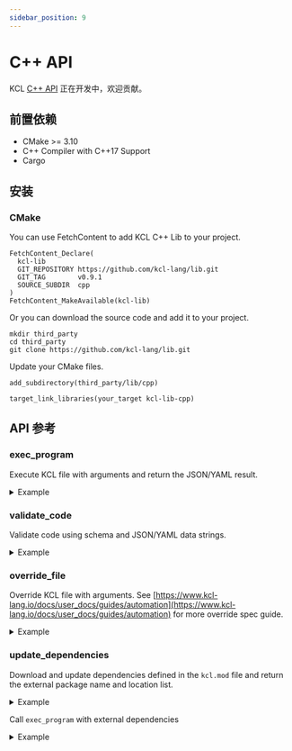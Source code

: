 ```yaml
---
sidebar_position: 9
---
```


# C++ API

KCL [C++ API](https://github.com/kcl-lang/lib/tree/main/cpp) 正在开发中，欢迎贡献。

## 前置依赖

+ CMake >= 3.10
+ C++ Compiler with C++17 Support
+ Cargo

## 安装

### CMake

You can use FetchContent to add KCL C++ Lib to your project.

```shell
FetchContent_Declare(
  kcl-lib
  GIT_REPOSITORY https://github.com/kcl-lang/lib.git
  GIT_TAG        v0.9.1
  SOURCE_SUBDIR  cpp
)
FetchContent_MakeAvailable(kcl-lib)
```

Or you can download the source code and add it to your project.

```shell
mkdir third_party
cd third_party
git clone https://github.com/kcl-lang/lib.git
```

Update your CMake files.

```shell
add_subdirectory(third_party/lib/cpp)
```

```shell
target_link_libraries(your_target kcl-lib-cpp)
```

## API 参考

### exec_program

Execute KCL file with arguments and return the JSON/YAML result.

<details><summary>Example</summary>
<p>

```cpp
#include "kcl_lib.hpp"
#include <iostream>

int main()
{
    auto args = kcl_lib::ExecProgramArgs();
    auto files = rust::Vec<rust::String>();
    files.push_back(rust::String("../test_data/schema.k"));
    args.k_filename_list = files;
    auto result = kcl_lib::exec_program(args);
    std::cout << result.yaml_result.c_str() << std::endl;
}
```

</p>
</details>

### validate_code

Validate code using schema and JSON/YAML data strings.

<details><summary>Example</summary>
<p>

```cpp
#include "kcl_lib.hpp"
#include <iostream>

int validate(const char* code_str, const char* data_str) {
    auto args = kcl_lib::ValidateCodeArgs();
    args.code = rust::String(code_str);
    args.data = rust::String(data_str);
    auto result = kcl_lib::validate_code(args);
    std::cout << result.success << std::endl;
    std::cout << result.err_message.c_str() << std::endl;
    return 0;
}

int main()
{
    const char* code_str = "schema Person:\n"
                           "    name: str\n"
                           "    age: int\n"
                           "    check:\n"
                           "        0 < age < 120\n";
    const char* data_str = "{\"name\": \"Alice\", \"age\": 10}";
    const char* error_data_str = "{\"name\": \"Alice\", \"age\": 1110}";
    // Right case
    validate(code_str, data_str);
    // Error case
    validate(code_str, error_data_str);
    return 0;
}
```

</p>
</details>

### override_file

Override KCL file with arguments. See [https://www.kcl-lang.io/docs/user_docs/guides/automation](https://www.kcl-lang.io/docs/user_docs/guides/automation) for more override spec guide.

<details><summary>Example</summary>
<p>

The content of `main.k` is

```c++
a = 1

b = {
    "a": 1
    "b": 2
}
```

C++ Code

```cpp
#include "kcl_lib.hpp"
#include <iostream>

int main()
{
    auto args = kcl_lib::OverrideFileArgs {
        .file = rust::String("main.k"),
        .specs = rust::Vec({ rust::String("b.a=2") }),
    };
    auto result = kcl_lib::override_file(args);
    std::cout << result.result << std::endl;
    std::cout << result.parse_errors.size() << std::endl;
    return 0;
}
```

</p>
</details>

### update_dependencies

Download and update dependencies defined in the `kcl.mod` file and return the external package name and location list.

<details><summary>Example</summary>
<p>

The content of `module/kcl.mod` is

```yaml
[package]
name = "mod_update"
edition = "0.0.1"
version = "0.0.1"

[dependencies]
helloworld = { oci = "oci://ghcr.io/kcl-lang/helloworld", tag = "0.1.0" }
flask = { git = "https://github.com/kcl-lang/flask-demo-kcl-manifests", commit = "ade147b" }
```

C++ Code

```c++
#include "kcl_lib.hpp"
#include <iostream>

int main()
{
    auto args = kcl_lib::UpdateDependenciesArgs {
        .manifest_path = rust::String("../test_data/update_dependencies"),
    };
    auto result = kcl_lib::update_dependencies(args);
    std::cout << result.external_pkgs[0].pkg_name.c_str() << std::endl;
    std::cout << result.external_pkgs[1].pkg_name.c_str() << std::endl;
    return 0;
}
```

</p>
</details>

Call `exec_program` with external dependencies

<details><summary>Example</summary>
<p>

The content of `module/kcl.mod` is

```yaml
[package]
name = "mod_update"
edition = "0.0.1"
version = "0.0.1"

[dependencies]
helloworld = { oci = "oci://ghcr.io/kcl-lang/helloworld", tag = "0.1.0" }
flask = { git = "https://github.com/kcl-lang/flask-demo-kcl-manifests", commit = "ade147b" }
```

The content of `module/main.k` is

```c++
import helloworld
import flask

a = helloworld.The_first_kcl_program
```

C++ Code

```c++
#include "kcl_lib.hpp"
#include <iostream>

int main()
{
    auto args = kcl_lib::UpdateDependenciesArgs {
        .manifest_path = rust::String("../test_data/update_dependencies"),
    };
    auto result = kcl_lib::update_dependencies(args);
    auto exec_args = kcl_lib::ExecProgramArgs {
        .k_filename_list = rust::Vec({ rust::String("../test_data/update_dependencies/main.k") }),
        .external_pkgs = result.external_pkgs,
    };
    auto exec_result = kcl_lib::exec_program(exec_args);
    std::cout << exec_result.yaml_result.c_str() << std::endl;
    return 0;
}
```

</p>
</details>
